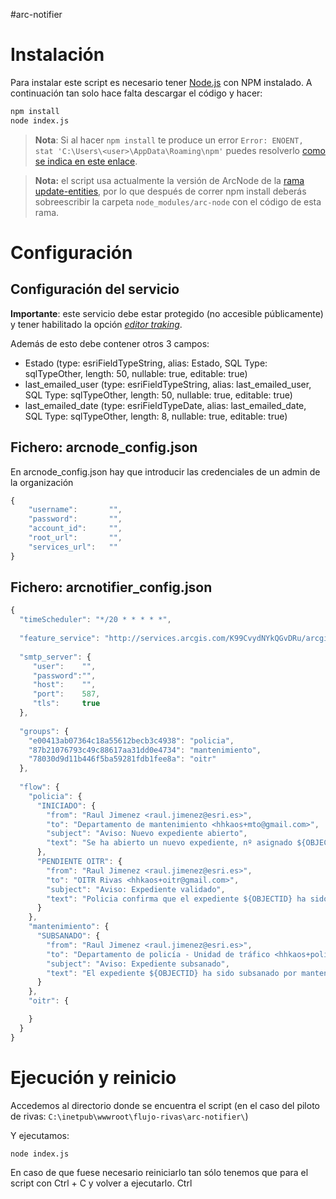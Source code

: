 #arc-notifier

# Instalación
Para instalar este script es necesario tener [Node.js](https://nodejs.org/en/) con NPM instalado. A continuación tan solo hace falta descargar el código y hacer:

```bash
npm install
node index.js
```

> **Nota**: Si al hacer ```npm install``` te produce un error ```Error: ENOENT, stat 'C:\Users\<user>\AppData\Roaming\npm'``` puedes resolverlo [como se indica en este enlace](https://github.com/npm/npm/wiki/Troubleshooting#error-enoent-stat-cusersuserappdataroamingnpm-on-windows-7).

> **Nota:** el script usa actualmente la versión de ArcNode de la [rama update-entities](https://github.com/esri-es/ArcNode/tree/update-entities), por lo que después de correr npm install deberás sobreescribir la carpeta ```node_modules/arc-node``` con el código de esta rama.

# Configuración

## Configuración del servicio
**Importante**: este servicio debe estar protegido (no accesible públicamente) y tener habilitado la opción *[editor traking](http://server.arcgis.com/en/server/10.3/publish-services/windows/editor-tracking-for-feature-services.htm)*.

Además de esto debe contener otros 3 campos: 
* Estado (type: esriFieldTypeString, alias: Estado, SQL Type: sqlTypeOther, length: 50, nullable: true, editable: true)
* last_emailed_user (type: esriFieldTypeString, alias: last_emailed_user, SQL Type: sqlTypeOther, length: 50, nullable: true, editable: true)
* last_emailed_date (type: esriFieldTypeDate, alias: last_emailed_date, SQL Type: sqlTypeOther, length: 8, nullable: true, editable: true)

## Fichero: arcnode_config.json
En arcnode_config.json hay que introducir las credenciales de un admin de la organización

```javascript
{
    "username":       "",
    "password":       "",
    "account_id":     "",
    "root_url":       "",
    "services_url":   ""
}
```

## Fichero: arcnotifier_config.json

```javascript
{
  "timeScheduler": "*/20 * * * * *",
  
  "feature_service": "http://services.arcgis.com/K99CvydNYkQGvDRu/arcgis/rest/services/se%C3%B1ales_rivas/FeatureServer/0",
  
  "smtp_server": {
     "user":    "", 
     "password":"", 
     "host":    "", 
     "port":    587,
     "tls":     true
  },
  
  "groups": {
    "e00413ab07364c18a55612becb3c4938": "policia",
    "87b21076793c49c88617aa31dd0e4734": "mantenimiento",
    "78030d9d11b446f5ba59281fdb1fee8a": "oitr"
  },
   
  "flow": {
    "policia": {
      "INICIADO": {
        "from": "Raul Jimenez <raul.jimenez@esri.es>",
        "to": "Departamento de mantenimiento <hhkaos+mto@gmail.com>",
        "subject": "Aviso: Nuevo expediente abierto",
        "text": "Se ha abierto un nuevo expediente, nº asignado ${OBJECTID}\nhttp://admonlocal.maps.arcgis.com/home/webmap/viewer.html?webmap=ffcdb618d1914de0a0376aa810a6511f"
      },
      "PENDIENTE OITR": {
        "from": "Raul Jimenez <raul.jimenez@esri.es>",
        "to": "OITR Rivas <hhkaos+oitr@gmail.com>",
        "subject": "Aviso: Expediente validado",
        "text": "Policia confirma que el expediente ${OBJECTID} ha sido subsanado correctamente por mantenimiento\nhttp://admonlocal.maps.arcgis.com/home/webmap/viewer.html?webmap=fde068e009db4102ab757581fb48ec9d"
      }
    },
    "mantenimiento": {
      "SUBSANADO": {
        "from": "Raul Jimenez <raul.jimenez@esri.es>",
        "to": "Departamento de policía - Unidad de tráfico <hhkaos+policia@gmail.com>",
        "subject": "Aviso: Expediente subsanado",
        "text": "El expediente ${OBJECTID} ha sido subsanado por mantenimiento\nhttp://admonlocal.maps.arcgis.com/home/webmap/viewer.html?webmap=ec04ebede96b4a38a9512b3e5cfe7676"
      }
    },
    "oitr": {

    }
  }
}
```

# Ejecución y reinicio
Accedemos al directorio donde se encuentra el script (en el caso del piloto de rivas: ```C:\inetpub\wwwroot\flujo-rivas\arc-notifier\```)

Y ejecutamos:
```
node index.js
```

En caso de que fuese necesario reiniciarlo tan sólo tenemos que para el script con Ctrl + C y volver a ejecutarlo.
Ctrl